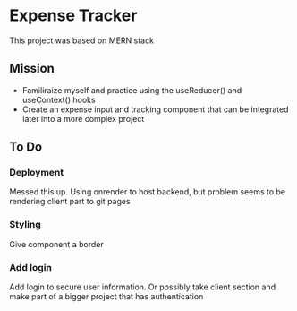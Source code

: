 # Expense Tracker

This project was based on MERN stack

## Mission

-   Familiraize myself and practice using the useReducer() and useContext() hooks
-   Create an expense input and tracking component that can be integrated later into a more complex project

## To Do

### Deployment

Messed this up. Using onrender to host backend, but problem seems to be rendering client part to git pages

### Styling

Give component a border

### Add login

Add login to secure user information. Or possibly take client section and make part of a bigger project that has authentication
